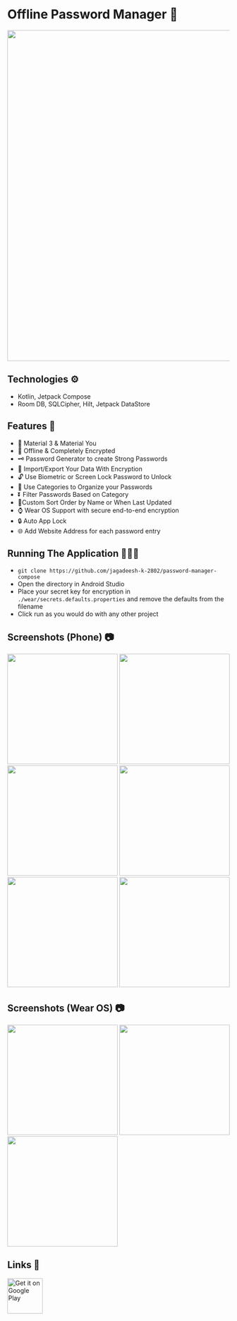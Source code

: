 # Offline Password Manager 🔑

<img src="https://github.com/jagadeesh-k-2802/password-manager-compose/assets/63912668/7802fea5-7816-4d69-8bcc-2922612e4a02" width="750" />

## Technologies ⚙️

- Kotlin, Jetpack Compose
- Room DB, SQLCipher, Hilt, Jetpack DataStore

## Features 📲

- 🎨 Material 3 & Material You
- 🔐 Offline & Completely Encrypted 
- 🗝️ Password Generator to create Strong Passwords
- 💾 Import/Export Your Data With Encryption
- 🔓 Use Biometric or Screen Lock Password to Unlock
- 📂 Use Categories to Organize your Passwords
- ⏬ Filter Passwords Based on Category
- 📃Custom Sort Order by Name or When Last Updated
- ⌚ Wear OS Support with secure end-to-end encryption
- 🔒 Auto App Lock
- 🌐 Add Website Address for each password entry

## Running The Application 🧑🏻‍💻
- `git clone https://github.com/jagadeesh-k-2802/password-manager-compose`
- Open the directory in Android Studio
- Place your secret key for encryption in `./wear/secrets.defaults.properties` and remove the defaults from the filename
- Click run as you would do with any other project

## Screenshots (Phone) 📷

<img src="https://github.com/jagadeesh-k-2802/password-manager-compose/assets/63912668/1e4dd416-bf0f-4665-a891-98049abf3100" width="250" />
<img src="https://github.com/jagadeesh-k-2802/password-manager-compose/assets/63912668/8e357628-e100-454d-be8b-91e10ac214d8" width="250" />
<img src="https://github.com/jagadeesh-k-2802/password-manager-compose/assets/63912668/f2ac0891-2f39-4d07-8156-5771bb00fbe2" width="250" />
<img src="https://github.com/jagadeesh-k-2802/password-manager-compose/assets/63912668/73a10911-8b09-4ba0-bf10-187a6dd00e9f" width="250" />
<img src="https://github.com/jagadeesh-k-2802/password-manager-compose/assets/63912668/82be899e-d915-4710-97d3-c996154763de" width="250" />
<img src="https://github.com/jagadeesh-k-2802/password-manager-compose/assets/63912668/3cc9b95f-b55b-4fd1-9efe-75116a352423" width="250" />

## Screenshots (Wear OS) 📷

<img src="https://github.com/jagadeesh-k-2802/password-manager-compose/assets/63912668/b9493319-661e-4d71-8928-563f59461455" width="250" />
<img src="https://github.com/jagadeesh-k-2802/password-manager-compose/assets/63912668/557b759f-b5b8-4908-9504-46a95db7b103" width="250" />
<img src="https://github.com/jagadeesh-k-2802/password-manager-compose/assets/63912668/bcac8132-be15-48eb-8359-ff1eaa66de5d" width="250" />

## Links 🔗

<a href="https://play.google.com/store/apps/details?id=com.jackappsdev.password_manager" target="_blank">
    <img alt="Get it on Google Play" src="https://play.google.com/intl/en_us/badges/static/images/badges/en_badge_web_generic.png" height="80">
</a>

